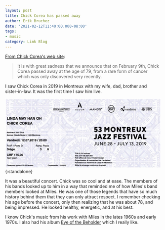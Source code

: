 ```yaml
---
layout: post
title: Chick Corea has passed away
author: Erik Bruchez
date: '2021-02-12T11:40:00.000-08:00'
tags:
- music
category: Link Blog
---
```


[From Chick Corea's web site](https://chickcorea.com/):

> It is with great sadness that we announce that on February 9th, Chick Corea passed away at the age of 79, from a rare form of cancer which was only discovered very recently.

I saw Chick Corea in 2019 in Montreux with my wife, dad, brother and sister-in-law. It was the first time I saw him live.

![Montreux Jazz Festival Chick Corea concert ticket](/assets/posts/chick-corea/chick-corea-montreux-ticket.jpg){:standalone}

It was a beautiful concert. Chick was so cool and at ease. The members of his bands looked up to him in a way that reminded me of how Miles's band members looked at Miles. He was one of those legends that have so much history behind them that they can only attract respect. I remember checking his age before the concert, only then realizing that he was about 78, and being impressed. He looked healthy, energetic, and at his best.

I know Chick's music from his work with Miles in the lates 1960s and early 1970s. I also had his album [Eye of the Beholder](https://en.wikipedia.org/wiki/Eye_of_the_Beholder_(album)) which I really like.

